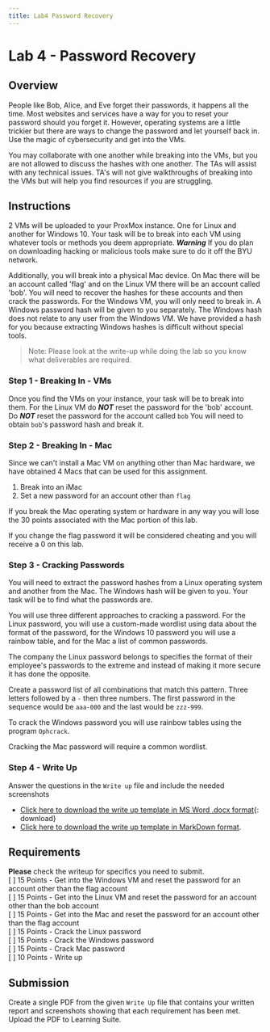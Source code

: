 ```yaml
---
title: Lab4 Password Recovery
---
```

# Lab 4 - Password Recovery

## Overview

People like Bob, Alice, and Eve forget their passwords, it happens all the time. Most websites and services have a way for you to reset your password should you forget it. However, operating systems are a little trickier but there are ways to change the password and let yourself back in. Use the magic of cybersecurity and get into the VMs.

You may collaborate with one another while breaking into the VMs, but you are not allowed to discuss the hashes with one another. The TAs will assist with any technical issues. TA's will not give walkthroughs of breaking into the VMs but will help you find resources if you are struggling.

<div style="page-break-after: always"></div>

## Instructions
2 VMs will be uploaded to your ProxMox instance. One for Linux and another for Windows 10. Your task will be to break into each VM using whatever tools or methods you deem appropriate. ***Warning*** If you do plan on downloading hacking or malicious tools make sure to do it off the BYU network.

Additionally, you will break into a physical Mac device. On Mac there will be an account called 'flag' and on the Linux VM there will be an account called 'bob'. You will need to recover the hashes for these accounts and then crack the passwords. For the Windows VM, you will only need to break in. A Windows password hash will be given to you separately. The Windows hash does not relate to any user from the Windows VM. We have provided a hash for you because extracting Windows hashes is difficult without special tools.  

>Note: Please look at the write-up while doing the lab so you know what deliverables are required.


### Step 1 - Breaking In - VMs

Once you find the VMs on your instance, your task will be to break into them. For the Linux VM do ***NOT*** reset the password for the 'bob' account. Do ***NOT*** reset the password for the account called `bob` You will need to obtain `bob`'s password hash and break it.

### Step 2 - Breaking In - Mac

Since we can't install a Mac VM on anything other than Mac hardware, we have obtained 4 Macs that can be used for this assignment.

1. Break into an iMac
1. Set a new password for an account other than `flag`

If you break the Mac operating system or hardware in any way you will lose the 30 points associated with the Mac portion of this lab. 

If you change the flag password it will be considered cheating and you will receive a 0 on this lab.

### Step 3 - Cracking Passwords

You will need to extract the password hashes from a Linux operating system and another from the Mac. The Windows hash will be given to you. Your task will be to find what the passwords are. 

You will use three different approaches to cracking a password. For the Linux password, you will use a custom-made wordlist using data about the format of the password, for the Windows 10 password you will use a rainbow table, and for the Mac a list of common passwords. 

The company the Linux password belongs to specifies the format of their employee's passwords to the extreme and instead of making it more secure it has done the opposite. 

Create a password list of all combinations that match this pattern. Three letters followed by a `-` then three numbers. The first password in the sequence would be `aaa-000` and the last would be `zzz-999`.

To crack the Windows password you will use rainbow tables using the program `Ophcrack`.

Cracking the Mac password will require a common wordlist. 

### Step 4 - Write Up

Answer the questions in the `Write up` file and include the needed screenshots
* [Click here to download the write up template in MS Word .docx format](Lab-4-writeup-template.docx){: download}
* <a href="Lab-4-writeup-template.md" download>Click here to download the write up template in MarkDown format</a>.

<div style="page-break-after: always"></div>

## Requirements
**Please** check the writeup for specifics you need to submit. <br>
[ ] 15 Points - Get into the Windows VM and reset the password for an account other than the flag account  
[ ] 15 Points - Get into the Linux VM and reset the password for an account other than the bob account  
[ ] 15 Points - Get into the Mac and reset the password for an account other than the flag account  
[ ] 15 Points - Crack the Linux password  
[ ] 15 Points - Crack the Windows password  
[ ] 15 Points - Crack Mac password  
[ ] 10 Points - Write up  

## Submission

Create a single PDF from the given `Write Up` file that contains your written report and screenshots showing that each requirement has been met. Upload the PDF to Learning Suite.